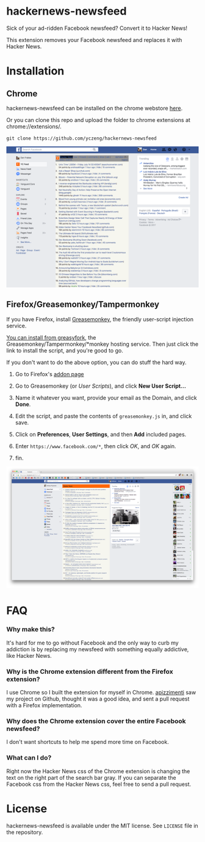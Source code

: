 # hackernews-newsfeed
Sick of your ad-ridden Facebook newsfeed? Convert it to Hacker News!

This extension removes your Facebook newsfeed and replaces it with Hacker News.

# Installation
## Chrome
hackernews-newsfeed can be installed on the chrome webstore [here](https://chrome.google.com/webstore/detail/convert-facebook-newsfeed/edcoflgjlemkndaenboobeccnnlnondj).

Or you can clone this repo and upload the folder to chrome extensions at chrome://extensions/.
```
git clone https://github.com/yczeng/hackernews-newsfeed
```
![chrome](images/preview.png)

## Firefox/Greasemonkey/Tampermonkey
If you have Firefox, install [Greasemonkey](https://addons.mozilla.org/en-US/firefox/addon/greasemonkey/),
the friendly user-script injection service. 

[You can install from greasyfork](https://greasyfork.org/en/scripts/31209-hackernews-feed), the
Greasemonkey/Tampermonkey/*monkey hosting service. Then just click the link to install the script,
and you're good to go.

If you don't want to do the above option, you can do stuff the hard way. 

1. Go to Firefox's [addon page](about:addons)

2. Go to Greasemonkey (or *User Scripts*), and click **New User Script...**

3. Name it whatever you want, provide your email as the Domain, and click **Done**.

4. Edit the script, and paste the contents of `greasemonkey.js` in, and click save.

5. Click on **Preferences**, **User Settings**, and then **Add** included pages.

6. Enter `https://www.facebook.com/*`, then click *OK*, and *OK* again.

7. fin.

![firefox](images/firefox.png)

# FAQ
### Why make this?
It's hard for me to go without Facebook and the only way to curb my addiction is by replacing my newsfeed with something equally addictive, like Hacker News.

### Why is the Chrome extension different from the Firefox extension?
I use Chrome so I built the extension for myself in Chrome. [apizzimenti](https://github.com/apizzimenti) saw my project on Github, thought it was a good idea, and sent a pull request with a Firefox implementation.

### Why does the Chrome extension cover the entire Facebook newsfeed?
I don't want shortcuts to help me spend more time on Facebook.

### What can I do?
Right now the Hacker News css of the Chrome extension is changing the text on the right part of the search bar gray. If you can separate the Facebook css from the Hacker News css, feel free to send a pull request.

# License
hackernews-newsfeed is available under the MIT license. See `LICENSE` file in the repository.
